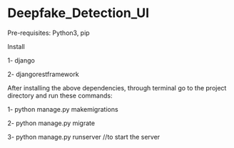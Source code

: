 # Deepfake_Detection_UI

Pre-requisites:
  Python3, pip
  
  
Install 

  1- django

  2- djangorestframework

  
After installing the above dependencies, through terminal go to the project directory and run these commands:

  1- python manage.py makemigrations

  2- python manage.py migrate 

  3- python manage.py runserver //to start the server

